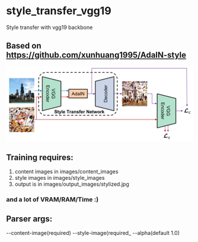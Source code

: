 # style_transfer_vgg19
Style transfer with vgg19 backbone


## Based on https://github.com/xunhuang1995/AdaIN-style
![model_architecture](https://github.com/Zyarra/style_transfer_vgg19/blob/main/images/examples/architecture.jpg)



## Training requires:
1) content images in images/content_images
2) style images in images/style_images
3) output is in images/output_images/stylized.jpg
### and a lot of VRAM/RAM/Time :)

## Parser args:
--content-image(required)
--style-image(required_
--alpha(default 1.0)


